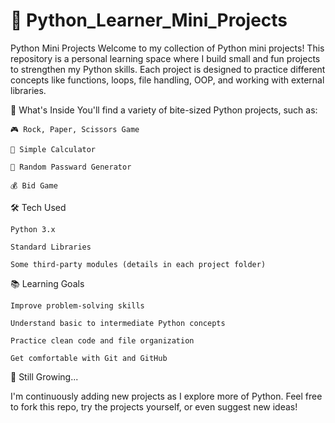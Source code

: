 # 🐍 Python_Learner_Mini_Projects
Python Mini Projects
Welcome to my collection of Python mini projects!
This repository is a personal learning space where I build small and fun projects to strengthen my Python skills.
Each project is designed to practice different concepts like functions, loops, file handling, OOP, and working with external libraries.

📌 What's Inside
You'll find a variety of bite-sized Python projects, such as:

    🎮 Rock, Paper, Scissors Game
    
    🧮 Simple Calculator
    
    🔢 Random Passward Generator

    💰 Bid Game



🛠 Tech Used

    Python 3.x
    
    Standard Libraries
    
    Some third-party modules (details in each project folder)



📚 Learning Goals

    Improve problem-solving skills
    
    Understand basic to intermediate Python concepts
    
    Practice clean code and file organization
    
    Get comfortable with Git and GitHub

🌱 Still Growing...

I'm continuously adding new projects as I explore more of Python.
Feel free to fork this repo, try the projects yourself, or even suggest new ideas!




















